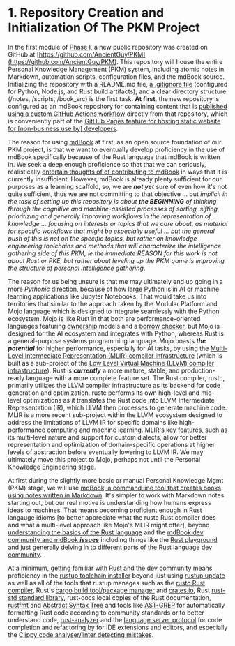 # 1. **Repository Creation and Initialization Of The PKM Project** 

In the first module of [Phase I](/1.md), a new public repository was created on GitHub at [https://github.com/AncientGuy/PKM](https://github.com/AncientGuy/PKM). This repository will house the entire Personal Knowledge Management (PKM) system, including atomic notes in Markdown, automation scripts, configuration files, and the mdBook source. Initializing the repository with a README.md file, [a .gitignore file](https://github.com/groda/the_ultimate_gitignore_guide) (configured for Python, Node.js, and Rust build artifacts), and a clear directory structure (/notes, /scripts, /book\_src) is the first task. **At first**, the new repository is configured as an mdBook repository for containing content that is [published using a custom GitHub Actions workflow](https://docs.github.com/en/pages/getting-started-with-github-pages/configuring-a-publishing-source-for-your-github-pages-site#publishing-with-a-custom-github-actions-workflow) directly from that repository, which is conveniently part of the [GitHub Pages feature for hosting static website for [non-business use by] developers](https://docs.github.com/en/pages).

The reason for using [mdBook](https://rust-lang.github.io/mdBook/) at first, as an open source foundation of our PKM project, is that we want to eventually develop proficiency in the use of mdBook specifically because of the Rust language that mdBook is written in. We seek a deep enough proficience so that that we can seriously, realistically [entertain thoughts of of contributing to mdBook](https://github.com/rust-lang/mdBook/blob/master/CONTRIBUTING.md) in ways that it is currently insufficient.  However, mdBook is already plenty sufficient for our purposes as a learning scaffold, so, we are ***not yet*** sure of even how it's not quite sufficient, thus we are not committing to that objective ... but *implicit in the task of setting up this repository is about* ***the BEGINNING*** *of thinking through the cognitive and machine-assisted processes of sorting, sifting, prioritizing and generally improving workflows in the representation of knowledge ... focusing on interests or topics that we care about, as material for specific workflows that might be especially useful ... but the general push of this is not on the specific topics, but rather on knowledge engineering toolchains and methods that will characterize the intelligence gathering side of this PKM, ie the immediate REASON for this work is not about Rust or PKE, but rather about leveling up the PKM game is improving the structure of personal intelligence gathering*.  

The reason for us being unsure is that me may ultimately end up going in a more *Pythonic* direction, because of how large Python is in AI or machine learning applications like Jupyter Notebooks. That would take us into territories that similar to the approach taken by the Modular Platform and Mojo language which is designed to integrate seamlessly with the Python ecosystem. Mojo is like Rust in that both are performance-oriented languages featuring [ownership](https://doc.rust-lang.org/book/ch04-00-understanding-ownership.html) models and a [borrow checker](https://doc.rust-lang.org/1.8.0/book/references-and-borrowing.html), but Mojo is designed for the AI ecosystem and integrates with Python, whereas Rust is a general-purpose systems programming language. Mojo boasts ***the potential*** for higher performance, especially for AI tasks, by using the [Multi-Level Intermediate Representation (MLIR) compiler infrastructure](https://www.modular.com/blog/democratizing-ai-compute-part-8-what-about-the-mlir-compiler-infrastructure) (which is built as a sub-project of the [Low Level Virtual Machine (LLVM) compiler infrastructure](https://github.com/llvm/llvm-project)). Rust is ***currently*** a more mature, stable, and production-ready language with a more complete feature set. The Rust compiler, rustc, primarily utilizes the LLVM compiler infrastructure as its backend for code generation and optimization. rustc performs its own high-level and mid-level optimizations as it translates the Rust code into LLVM Intermediate Representation (IR), which LLVM then processes to generate machine code. MLIR is a more recent sub-project within the LLVM ecosystem designed to address the limitations of LLVM IR for specific domains like high-performance computing and machine learning. MLIR's key features, such as its multi-level nature and support for custom dialects, allow for better representation and optimization of domain-specific operations at higher levels of abstraction before eventually lowering to LLVM IR. We may ultimately move this project to Mojo, perhaps not until the Personal Knowledge Engineering stage.

At first during the slightly more basic or manual Personal Knowledge Mgmt (PKM) stage, we will use [mdBook, a command line tool that creates books using notes written in Markdown](https://rust-lang.github.io/mdBook/). It's simpler to work with Markdown notes starting out, but our real motive is understanding how humans express ideas to machines. That means becoming proficient enough in Rust langauge idioms [to better appreciate what the rustc Rust compiler does and what a multi-level approach like Mojo's MLIR might offer], beyond [understanding the basics of the Rust language](https://github.com/rust-lang/rustlings/) and the [mdBook dev community and mdBook ***issues***](https://github.com/rust-lang/mdBook/issues) including things like the [Rust playground](https://play.rust-lang.org/?version=stable&mode=debug) and just generally delving in to different parts of [the Rust language dev community](https://github.com/rust-lang/). 

At a minimum, getting familiar with Rust and the dev community means proficiency in the [rustup toolchain installer](https://github.com/rust-lang/rustup) beyond just using [rustup update](https://rust-lang.github.io/rustup/basics.html#keeping-rustup-up-to-date) as well as all of the tools that rustup manages such as the [rustc Rust compiler](https://github.com/rust-lang/rustc-dev-guide), Rust's [cargo build tool/package manager](https://doc.rust-lang.org/cargo/) and [crates.io](https://github.com/rust-lang/crates.io), Rust [rust-std standard library](https://doc.rust-lang.org/std/), rust-docs local copies of the Rust documentation, [rustfmt](https://rustprojectprimer.com/checks/formatting.html) and [Abstract Syntax Tree](https://en.wikipedia.org/wiki/Abstract_syntax_tree) and tools like [AST-GREP](https://ast-grep.github.io/) for automatically formatting Rust code according to community standards or to better understand code, [rust-analyzer](https://rust-analyzer.github.io/book/) and the [language server protocol](https://microsoft.github.io/language-server-protocol/) for code completion and refactoring by for IDE extensions and editors, and especially the [Clippy code analyser/linter detecting mistakes](https://doc.rust-lang.org/clippy/).



